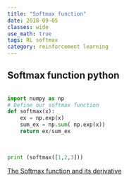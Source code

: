 ```yaml
---
title: "Softmax function"
date: 2018-09-05
classes: wide
use_math: true
tags: RL softmax 
category: reinforcement learning
---
```


## Softmax function python

```python
	
import numpy as np
# Define our softmax function
def softmax(x):
    ex = np.exp(x)
    sum_ex = np.sum( np.exp(x))
    return ex/sum_ex
 

 
print (softmax([1,2,3]))

```

[The Softmax function and its derivative ](https://eli.thegreenplace.net/2016/the-softmax-function-and-its-derivative/)

